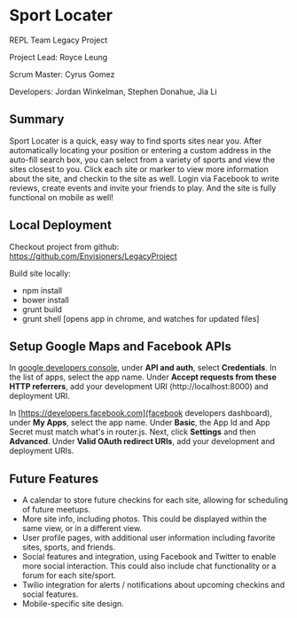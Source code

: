# Sport Locater

REPL Team Legacy Project

Project Lead: Royce Leung

Scrum Master: Cyrus Gomez

Developers: Jordan Winkelman, Stephen Donahue, Jia Li


## Summary

Sport Locater is a quick, easy way to find sports sites near you. After automatically locating your position or entering a custom address in the auto-fill search box, you can select from a variety of sports and view the sites closest to you. Click each site or marker to view more information about the site, and checkin to the site as well. Login via Facebook to write reviews, create events and invite your friends to play. And the site is fully functional on mobile as well!


## Local Deployment
Checkout project from github: https://github.com/Envisioners/LegacyProject

Build site locally:

* npm install
* bower install
* grunt build
* grunt shell [opens app in chrome, and watches for updated files]

## Setup Google Maps and Facebook APIs
In [google developers console](https://console.developers.google.com), under **API and auth**, select **Credentials**. In the list of apps, select the app name. Under **Accept requests from these HTTP referrers**, add your development URI (http://localhost:8000) and deployment URI.

In [https://developers.facebook.com](facebook developers dashboard), under **My Apps**, select the app name. Under **Basic**, the App Id and App Secret must match what's in router.js. Next, click **Settings** and then **Advanced**. Under **Valid OAuth redirect URIs**, add your development and deployment URIs.

## Future Features
* A calendar to store future checkins for each site, allowing for scheduling of future meetups.
* More site info, including photos. This could be displayed within the same view, or in a different view.
* User profile pages, with additional user information including favorite sites, sports, and friends.
* Social features and integration, using Facebook and Twitter to enable more social interaction. This could also include chat functionality or a forum for each site/sport.
* Twilio integration for alerts / notifications about upcoming checkins and social features.
* Mobile-specific site design.

